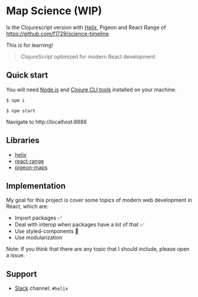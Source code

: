 # Map Science (WIP)

Is the Clojurescript version with [Helix](https://github.com/Lokeh/helix), Pigeon and React Range of https://github.com/f1729/science-timeline.

This is for learning!

> ClojureScript optimized for modern React development.

## Quick start

You will need [Node.js](https://nodejs.org/en/) and [Clojure CLI tools](https://clojure.org/guides/getting_started) installed on your machine.

```
$ npm i

$ npm start
```

Navigate to http://localhost:8888


## Libraries

- [helix](https://github.com/Lokeh/helix)
- [react-range](https://github.com/tajo/react-range)
- [pigeon-maps](https://github.com/mariusandra/pigeon-maps)


## Implementation

My goal for this project is cover some topics of modern web development in React, which are:

- Import packages ✅
- Deal with interop when packages have a lot of that ✅
- Use styled-components 🚧
- Use modularization 

Note: If you think that there are any topic that I should include, please open a issue.


## Support

- [Slack](https://clojurians.net) channel: `#helix`

